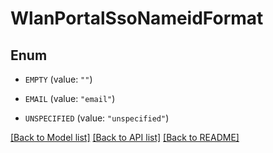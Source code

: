 # WlanPortalSsoNameidFormat

## Enum


* `EMPTY` (value: `""`)

* `EMAIL` (value: `"email"`)

* `UNSPECIFIED` (value: `"unspecified"`)


[[Back to Model list]](../README.md#documentation-for-models) [[Back to API list]](../README.md#documentation-for-api-endpoints) [[Back to README]](../README.md)


